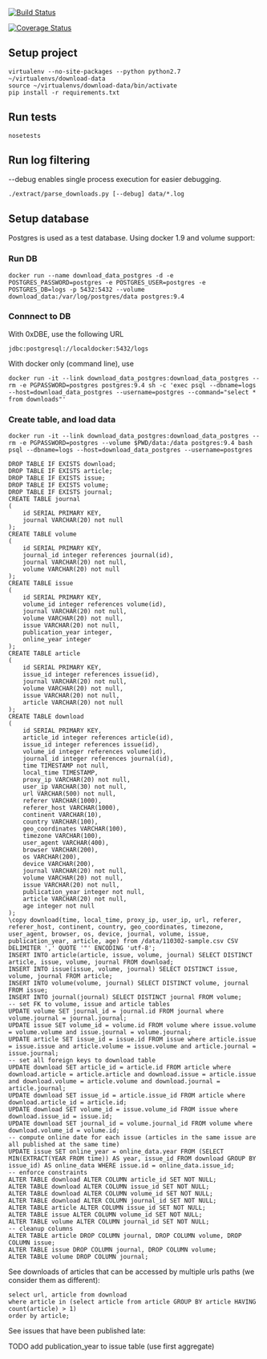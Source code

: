 [![Build Status](https://travis-ci.org/yorrick/download-data.svg?branch=master)](https://travis-ci.org/yorrick/download-data)

[![Coverage Status](https://coveralls.io/repos/yorrick/download-data/badge.svg?branch=master&service=github)](https://coveralls.io/github/yorrick/download-data?branch=master)

## Setup project

```
virtualenv --no-site-packages --python python2.7 ~/virtualenvs/download-data
source ~/virtualenvs/download-data/bin/activate
pip install -r requirements.txt
```


## Run tests
```
nosetests
```


## Run log filtering

--debug enables single process execution for easier debugging.

```
./extract/parse_downloads.py [--debug] data/*.log
```


## Setup database

Postgres is used as a test database.
Using docker 1.9 and volume support:

### Run DB

```
docker run --name download_data_postgres -d -e POSTGRES_PASSWORD=postgres -e POSTGRES_USER=postgres -e POSTGRES_DB=logs -p 5432:5432 --volume download_data:/var/log/postgres/data postgres:9.4
```

### Connnect to DB

With 0xDBE, use the following URL

```
jdbc:postgresql://localdocker:5432/logs
```

With docker only (command line), use

```
docker run -it --link download_data_postgres:download_data_postgres --rm -e PGPASSWORD=postgres postgres:9.4 sh -c 'exec psql --dbname=logs --host=download_data_postgres --username=postgres --command="select * from downloads"'
```


### Create table, and load data


```
docker run -it --link download_data_postgres:download_data_postgres --rm -e PGPASSWORD=postgres --volume $PWD/data:/data postgres:9.4 bash 
psql --dbname=logs --host=download_data_postgres --username=postgres
```
 
```
DROP TABLE IF EXISTS download;
DROP TABLE IF EXISTS article;
DROP TABLE IF EXISTS issue;
DROP TABLE IF EXISTS volume;
DROP TABLE IF EXISTS journal;
CREATE TABLE journal
(
    id SERIAL PRIMARY KEY,
    journal VARCHAR(20) not null
);
CREATE TABLE volume
(
    id SERIAL PRIMARY KEY,
    journal_id integer references journal(id),
    journal VARCHAR(20) not null,
    volume VARCHAR(20) not null
);
CREATE TABLE issue
(
    id SERIAL PRIMARY KEY,
    volume_id integer references volume(id),
    journal VARCHAR(20) not null,
    volume VARCHAR(20) not null,
    issue VARCHAR(20) not null,
    publication_year integer,
    online_year integer
);
CREATE TABLE article
(
    id SERIAL PRIMARY KEY,
    issue_id integer references issue(id),
    journal VARCHAR(20) not null,
    volume VARCHAR(20) not null,
    issue VARCHAR(20) not null,
    article VARCHAR(20) not null
);
CREATE TABLE download
(
    id SERIAL PRIMARY KEY,
    article_id integer references article(id),
    issue_id integer references issue(id),
    volume_id integer references volume(id),
    journal_id integer references journal(id),
    time TIMESTAMP not null,
    local_time TIMESTAMP,
    proxy_ip VARCHAR(20) not null,
    user_ip VARCHAR(30) not null,
    url VARCHAR(500) not null,
    referer VARCHAR(1000),
    referer_host VARCHAR(1000),
    continent VARCHAR(10),
    country VARCHAR(100),
    geo_coordinates VARCHAR(100),
    timezone VARCHAR(100),
    user_agent VARCHAR(400),
    browser VARCHAR(200),
    os VARCHAR(200),
    device VARCHAR(200),
    journal VARCHAR(20) not null,
    volume VARCHAR(20) not null,
    issue VARCHAR(20) not null,
    publication_year integer not null,
    article VARCHAR(20) not null,
    age integer not null
);
\copy download(time, local_time, proxy_ip, user_ip, url, referer, referer_host, continent, country, geo_coordinates, timezone, user_agent, browser, os, device, journal, volume, issue, publication_year, article, age) from /data/110302-sample.csv CSV DELIMITER ',' QUOTE '"' ENCODING 'utf-8';
INSERT INTO article(article, issue, volume, journal) SELECT DISTINCT article, issue, volume, journal FROM download;
INSERT INTO issue(issue, volume, journal) SELECT DISTINCT issue, volume, journal FROM article;
INSERT INTO volume(volume, journal) SELECT DISTINCT volume, journal FROM issue;
INSERT INTO journal(journal) SELECT DISTINCT journal FROM volume;
-- set FK to volume, issue and article tables
UPDATE volume SET journal_id = journal.id FROM journal where volume.journal = journal.journal;
UPDATE issue SET volume_id = volume.id FROM volume where issue.volume = volume.volume and issue.journal = volume.journal;
UPDATE article SET issue_id = issue.id FROM issue where article.issue = issue.issue and article.volume = issue.volume and article.journal = issue.journal;
-- set all foreign keys to download table
UPDATE download SET article_id = article.id FROM article where download.article = article.article and download.issue = article.issue and download.volume = article.volume and download.journal = article.journal;
UPDATE download SET issue_id = article.issue_id FROM article where download.article_id = article.id;
UPDATE download SET volume_id = issue.volume_id FROM issue where download.issue_id = issue.id;
UPDATE download SET journal_id = volume.journal_id FROM volume where download.volume_id = volume.id;
-- compute online date for each issue (articles in the same issue are all published at the same time)
UPDATE issue SET online_year = online_data.year FROM (SELECT MIN(EXTRACT(YEAR FROM time)) AS year, issue_id FROM download GROUP BY issue_id) AS online_data WHERE issue.id = online_data.issue_id;
-- enforce constraints
ALTER TABLE download ALTER COLUMN article_id SET NOT NULL;
ALTER TABLE download ALTER COLUMN issue_id SET NOT NULL;
ALTER TABLE download ALTER COLUMN volume_id SET NOT NULL;
ALTER TABLE download ALTER COLUMN journal_id SET NOT NULL;
ALTER TABLE article ALTER COLUMN issue_id SET NOT NULL;
ALTER TABLE issue ALTER COLUMN volume_id SET NOT NULL;
ALTER TABLE volume ALTER COLUMN journal_id SET NOT NULL;
-- cleanup columns
ALTER TABLE article DROP COLUMN journal, DROP COLUMN volume, DROP COLUMN issue;
ALTER TABLE issue DROP COLUMN journal, DROP COLUMN volume;
ALTER TABLE volume DROP COLUMN journal;
```


See downloads of articles that can be accessed by multiple urls paths (we consider them as different):

```
select url, article from download
where article in (select article from article GROUP BY article HAVING count(article) > 1)
order by article;
```



See issues that have been published late:

TODO add publication_year to issue table (use first aggregate)

